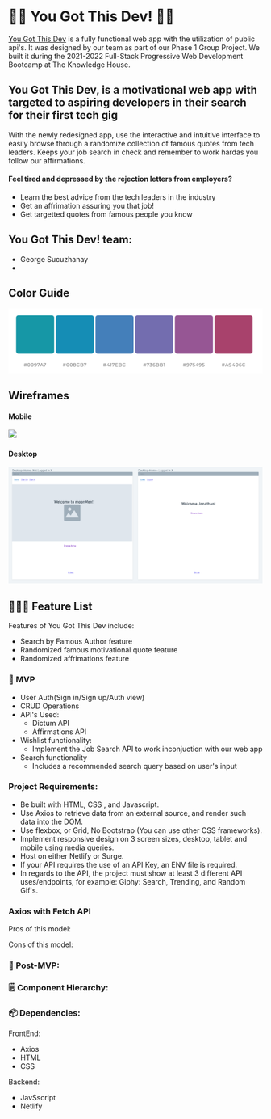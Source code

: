# 👨‍💻 You Got This Dev! 👩‍💻

[ You Got This Dev](http://github.com/George-Sucuzhanay") is a fully functional web app with the utilization of public api's. It was designed by our team as part of our Phase 1 Group Project. We built it during the 2021-2022 Full-Stack Progressive Web Development Bootcamp at The Knowledge House. 

## You Got This Dev, is a motivational web app with targeted to aspiring developers in their search for their first tech gig

With the newly redesigned app, use the interactive and intuitive interface to easily browse through a randomize collection of famous quotes from tech leaders. Keeps your job search in check and remember to work hardas you follow our affirmations.

#### Feel tired and depressed by the rejection letters from employers?

- Learn the best advice from the tech leaders in the industry
- Get an affrimation assuring you that job!
- Get targetted quotes from famous people you know

## You Got This Dev! team:

- George Sucuzhanay
- 
## Color Guide

<img src="https://github.com/marymacmurray/done4today/blob/develop/color-palette.png">

## Wireframes

#### Mobile

<img src="mobile-mockup3.png">

#### Desktop

<img src="https://github.com/marymacmurray/done4today/blob/develop/desktop-mockup.png">

## 👩🏽‍🚀 Feature List

Features of You Got This Dev include:
- Search by Famous Author feature
- Randomized famous motivational quote feature
- Randomized affrimations feature

### 🚀 MVP

- User Auth(Sign in/Sign up/Auth view)
- CRUD Operations
- API's Used:
    - Dictum API
    - Affirmations API
- Wishlist functionality:
  - Implement the Job Search API to work inconjuction with our web app
- Search functionality
  - Includes a recommended search query based on user's input

### Project Requirements:
* Be built with HTML, CSS , and Javascript.
* Use Axios to retrieve data from an external source, and render such data into the DOM.
* Use flexbox, or Grid, No Bootstrap (You can use other CSS frameworks).
* Implement responsive design on 3 screen sizes, desktop, tablet and mobile using media queries.
* Host on either Netlify or Surge.
* If your API requires the use of an API Key, an ENV file is required.
* In regards to the API, the project must show at least 3 different API uses/endpoints, for example: Giphy: Search, Trending, and Random Gif's.


### Axios with Fetch API


Pros of this model: 

Cons of this model: 




### 🌟 Post-MVP:



### 🗒️ Component Hierarchy:



### 📦 Dependencies:

FrontEnd:

- Axios
- HTML
- CSS

Backend:

- JavSscript
- Netlify


